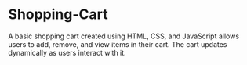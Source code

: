 # Shopping-Cart
A basic shopping cart created using HTML, CSS, and JavaScript allows users to add, remove, and view items in their cart. The cart updates dynamically as users interact with it.

